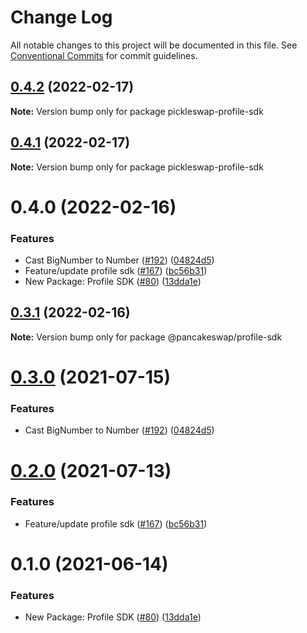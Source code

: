 # Change Log

All notable changes to this project will be documented in this file.
See [Conventional Commits](https://conventionalcommits.org) for commit guidelines.

## [0.4.2](https://peiko-git.space/Hromov/pickleswap-toolkit/-/tree/master/packages/pancake-profile-sdk/compare/pickleswap-profile-sdk@0.4.1...pickleswap-profile-sdk@0.4.2) (2022-02-17)

**Note:** Version bump only for package pickleswap-profile-sdk





## [0.4.1](https://peiko-git.space/Hromov/pickleswap-toolkit/-/tree/master/packages/pancake-profile-sdk/compare/pickleswap-profile-sdk@0.4.0...pickleswap-profile-sdk@0.4.1) (2022-02-17)

**Note:** Version bump only for package pickleswap-profile-sdk





# 0.4.0 (2022-02-16)


### Features

* Cast BigNumber to Number ([#192](https://peiko-git.space/Hromov/pickleswap-toolkit/-/tree/master/packages/pancake-profile-sdk/issues/192)) ([04824d5](https://peiko-git.space/Hromov/pickleswap-toolkit/-/tree/master/packages/pancake-profile-sdk/commits/04824d55691ef226ebefaebb9dff21151ffc5cea))
* Feature/update profile sdk ([#167](https://peiko-git.space/Hromov/pickleswap-toolkit/-/tree/master/packages/pancake-profile-sdk/issues/167)) ([bc56b31](https://peiko-git.space/Hromov/pickleswap-toolkit/-/tree/master/packages/pancake-profile-sdk/commits/bc56b31f5dcf4ce63eec15cc0b275cf41539ebb4))
* New Package: Profile SDK ([#80](https://peiko-git.space/Hromov/pickleswap-toolkit/-/tree/master/packages/pancake-profile-sdk/issues/80)) ([13dda1e](https://peiko-git.space/Hromov/pickleswap-toolkit/-/tree/master/packages/pancake-profile-sdk/commits/13dda1e43c6528dd7a1812c8a860f6f242148062))





## [0.3.1](https://peiko-git.space/Hromov/pickleswap-toolkit/-/tree/master/packages/pancake-profile-sdk/compare/@pancakeswap/profile-sdk@0.3.0...@pancakeswap/profile-sdk@0.3.1) (2022-02-16)

**Note:** Version bump only for package @pancakeswap/profile-sdk





# [0.3.0](https://peiko-git.space/Hromov/pickleswap-toolkit/-/tree/master/packages/pancake-profile-sdk/compare/@pancakeswap/profile-sdk@0.2.0...@pancakeswap/profile-sdk@0.3.0) (2021-07-15)


### Features

* Cast BigNumber to Number ([#192](https://peiko-git.space/Hromov/pickleswap-toolkit/-/tree/master/packages/pancake-profile-sdk/issues/192)) ([04824d5](https://peiko-git.space/Hromov/pickleswap-toolkit/-/tree/master/packages/pancake-profile-sdk/commit/04824d55691ef226ebefaebb9dff21151ffc5cea))





# [0.2.0](https://peiko-git.space/Hromov/pickleswap-toolkit/-/tree/master/packages/pancake-profile-sdk/compare/@pancakeswap/profile-sdk@0.1.0...@pancakeswap/profile-sdk@0.2.0) (2021-07-13)


### Features

* Feature/update profile sdk ([#167](https://peiko-git.space/Hromov/pickleswap-toolkit/-/tree/master/packages/pancake-profile-sdk/issues/167)) ([bc56b31](https://peiko-git.space/Hromov/pickleswap-toolkit/-/tree/master/packages/pancake-profile-sdk/commit/bc56b31f5dcf4ce63eec15cc0b275cf41539ebb4))





# 0.1.0 (2021-06-14)


### Features

* New Package: Profile SDK ([#80](https://peiko-git.space/Hromov/pickleswap-toolkit/-/tree/master/packages/pancake-profile-sdk/issues/80)) ([13dda1e](https://peiko-git.space/Hromov/pickleswap-toolkit/-/tree/master/packages/pancake-profile-sdk/commit/13dda1e43c6528dd7a1812c8a860f6f242148062))
